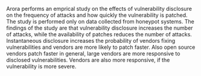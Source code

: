 Arora performs an emprical study on the effects of vulnerability disclosure on the frequency of attacks and how quickly the vulnerability is patched.
The study is performed only on data collected from honeypot systems.
The findings of the study are that vulnerability disclosure increases the number of attacks, while the availability of patches reduces the number of attacks.
Instantaneous disclosure increases the probability of vendors fixing vulnerabilities and vendors are more likely to patch faster.
Also open source vendors patch faster in general, large vendors are more responsive to disclosed vulnerabilities.
Vendors are also more responsive, if the vulnerability is more severe.